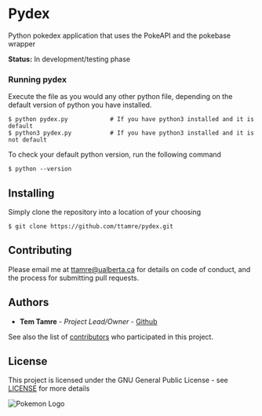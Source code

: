 # Pydex
Python pokedex application that uses the PokeAPI and the pokebase wrapper

**Status:** In development/testing phase


### Running pydex
Execute the file as you would any other python file, depending on the default version of python you have installed.
```
$ python pydex.py            # If you have python3 installed and it is default
$ python3 pydex.py           # If you have python3 installed and it is not default
```

To check your default python version, run the following command
```
$ python --version
```

## Installing
Simply clone the repository into a location of your choosing
```
$ git clone https://github.com/ttamre/pydex.git
```

## Contributing

Please email me at ttamre@ualberta.ca for details on code of conduct, and the process for submitting pull requests.

## Authors

* **Tem Tamre** - *Project Lead/Owner* - [Github](https://github.com/ttamre)

See also the list of [contributors](https://github.com/ttamre/pydex/graphs/contributors) who participated in this project.

## License

This project is licensed under the GNU General Public License - see [LICENSE](LICENSE) for more details

![Pokemon Logo](https://upload.wikimedia.org/wikipedia/commons/thumb/9/98/International_Pok%C3%A9mon_logo.svg/1200px-International_Pok%C3%A9mon_logo.svg.png)